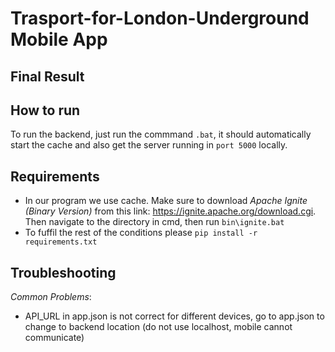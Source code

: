 # Trasport-for-London-Underground Mobile App

## Final Result

## How to run

To run the backend, just run the commmand `.bat`, it should automatically start the cache and also get the server running in `port 5000` locally.





## Requirements
- In our program we use cache. Make sure to download _*Apache Ignite* (Binary Version)_ from this link: https://ignite.apache.org/download.cgi. Then navigate to the directory in cmd, then run `bin\ignite.bat`
- To fuffil the rest of the conditions please `pip install -r requirements.txt`

## Troubleshooting
*Common Problems*: 
- API_URL in app.json is not correct for different devices, go to app.json to change to backend location (do not use localhost, mobile cannot communicate)